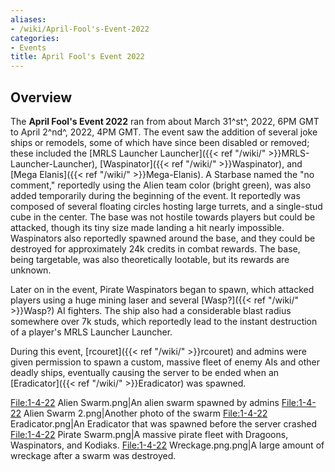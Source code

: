 ```yaml
---
aliases:
- /wiki/April-Fool's-Event-2022
categories:
- Events
title: April Fool's Event 2022
---
```


## Overview

The **April Fool's Event 2022** ran from about March 31^st^, 2022, 6PM GMT to April 2^nd^, 2022, 4PM GMT. The event saw the addition of several joke ships or remodels, some of which have since been disabled or removed; these included the [MRLS Launcher Launcher]({{< ref "/wiki/" >}}MRLS-Launcher-Launcher), [Waspinator]({{< ref "/wiki/" >}}Waspinator), and [Mega Elanis]({{< ref "/wiki/" >}}Mega-Elanis). A Starbase named the "no comment," reportedly using the Alien team color (bright green), was also added temporarily during the beginning of the event. It reportedly was composed of several floating circles hosting large turrets, and a single-stud cube in the center. The base was not hostile towards players but could be attacked, though its tiny size made landing a hit nearly impossible. Waspinators also reportedly spawned around the base, and they could be destroyed for approximately 24k credits in combat rewards. The base, being targetable, was also theoretically lootable, but its rewards are unknown.

Later on in the event, Pirate Waspinators began to spawn, which attacked players using a huge mining laser and several [Wasp?]({{< ref "/wiki/" >}}Wasp?) AI fighters. The ship also had a considerable blast radius somewhere over 7k studs, which reportedly lead to the instant destruction of a player's MRLS Launcher Launcher.

During this event, [rcouret]({{< ref "/wiki/" >}}rcouret) and admins were given permission to spawn a custom, massive fleet of enemy AIs and other deadly ships, eventually causing the server to be ended when an [Eradicator]({{< ref "/wiki/" >}}Eradicator) was spawned.

<File:1-4-22> Alien Swarm.png|An alien swarm spawned by admins <File:1-4-22> Alien Swarm 2.png|Another photo of the swarm <File:1-4-22> Eradicator.png|An Eradicator that was spawned before the server crashed <File:1-4-22> Pirate Swarm.png|A massive pirate fleet with Dragoons, Waspinators, and Kodiaks. <File:1-4-22> Wreckage.png.png|A large amount of wreckage after a swarm was destroyed.